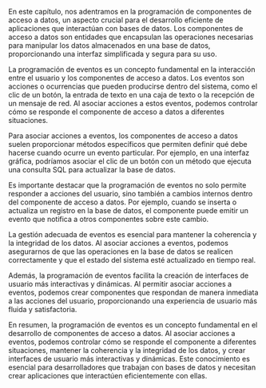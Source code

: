 En este capítulo, nos adentramos en la programación de componentes de acceso a datos, un aspecto crucial para el desarrollo eficiente de aplicaciones que interactúan con bases de datos. Los componentes de acceso a datos son entidades que encapsulan las operaciones necesarias para manipular los datos almacenados en una base de datos, proporcionando una interfaz simplificada y segura para su uso.

La programación de eventos es un concepto fundamental en la interacción entre el usuario y los componentes de acceso a datos. Los eventos son acciones o ocurrencias que pueden producirse dentro del sistema, como el clic de un botón, la entrada de texto en una caja de texto o la recepción de un mensaje de red. Al asociar acciones a estos eventos, podemos controlar cómo se responde el componente de acceso a datos a diferentes situaciones.

Para asociar acciones a eventos, los componentes de acceso a datos suelen proporcionar métodos específicos que permiten definir qué debe hacerse cuando ocurre un evento particular. Por ejemplo, en una interfaz gráfica, podríamos asociar el clic de un botón con un método que ejecuta una consulta SQL para actualizar la base de datos.

Es importante destacar que la programación de eventos no solo permite responder a acciones del usuario, sino también a cambios internos dentro del componente de acceso a datos. Por ejemplo, cuando se inserta o actualiza un registro en la base de datos, el componente puede emitir un evento que notifica a otros componentes sobre este cambio.

La gestión adecuada de eventos es esencial para mantener la coherencia y la integridad de los datos. Al asociar acciones a eventos, podemos asegurarnos de que las operaciones en la base de datos se realicen correctamente y que el estado del sistema esté actualizado en tiempo real.

Además, la programación de eventos facilita la creación de interfaces de usuario más interactivas y dinámicas. Al permitir asociar acciones a eventos, podemos crear componentes que respondan de manera inmediata a las acciones del usuario, proporcionando una experiencia de usuario más fluida y satisfactoria.

En resumen, la programación de eventos es un concepto fundamental en el desarrollo de componentes de acceso a datos. Al asociar acciones a eventos, podemos controlar cómo se responde el componente a diferentes situaciones, mantener la coherencia y la integridad de los datos, y crear interfaces de usuario más interactivas y dinámicas. Este conocimiento es esencial para desarrolladores que trabajan con bases de datos y necesitan crear aplicaciones que interactúen eficientemente con ellas.
